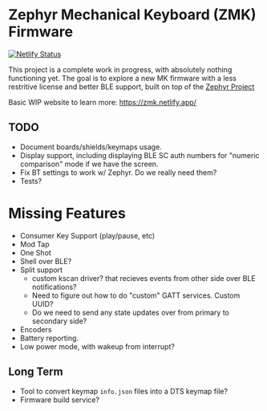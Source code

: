 # Zephyr Mechanical Keyboard (ZMK) Firmware

[![Netlify Status](https://api.netlify.com/api/v1/badges/942d61a9-87c0-4c23-9b51-f5ed0bce495d/deploy-status)](https://app.netlify.com/sites/zmk/deploys)

This project is a complete work in progress, with absolutely nothing functioning yet. The goal is to explore a new MK firmware
with a less restritive license and better BLE support, built on top of the [Zephyr Project](https://www.zephyrproject.org/)

Basic WIP website to learn more: https://zmk.netlify.app/

## TODO

- Document boards/shields/keymaps usage.
- Display support, including displaying BLE SC auth numbers for "numeric comparison" mode if we have the screen.
- Fix BT settings to work w/ Zephyr. Do we really need them?
- Tests?

# Missing Features

- Consumer Key Support (play/pause, etc)
- Mod Tap
- One Shot
- Shell over BLE?
- Split support
  - custom kscan driver? that recieves events from other side over BLE notifications?
  - Need to figure out how to do "custom" GATT services. Custom UUID?
  - Do we need to send any state updates over from primary to secondary side?
- Encoders
- Battery reporting.
- Low power mode, with wakeup from interrupt?

## Long Term

- Tool to convert keymap `info.json` files into a DTS keymap file?
- Firmware build service?
